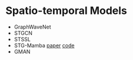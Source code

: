 # Spatio-temporal Models

- GraphWaveNet
- STGCN
- STSSL 
- STG-Mamba [paper](https://arxiv.org/pdf/2403.12418) [code](https://github.com/LincanLi98/STG-Mamba)
- GMAN
